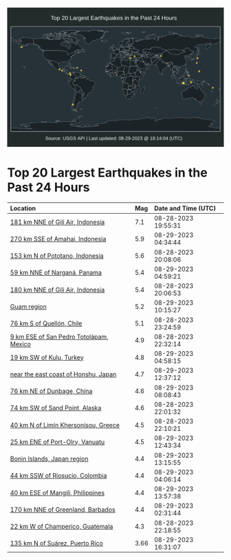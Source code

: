 ![Map](./map.png)

# Top 20 Largest Earthquakes in the Past 24 Hours

| Location | Mag | Date and Time (UTC) |
|:---|:---|:---|
| [181 km NNE of Gili Air, Indonesia](https://earthquake.usgs.gov/earthquakes/eventpage/us7000krjx) | 7.1 | 08-28-2023 19:55:31 |
| [270 km SSE of Amahai, Indonesia](https://earthquake.usgs.gov/earthquakes/eventpage/us7000krr1) | 5.9 | 08-29-2023 04:34:44 |
| [153 km N of Pototano, Indonesia](https://earthquake.usgs.gov/earthquakes/eventpage/us7000krk4) | 5.6 | 08-28-2023 20:08:06 |
| [59 km NNE of Narganá, Panama](https://earthquake.usgs.gov/earthquakes/eventpage/us7000krsj) | 5.4 | 08-29-2023 04:59:21 |
| [180 km NNE of Gili Air, Indonesia](https://earthquake.usgs.gov/earthquakes/eventpage/us7000krn7) | 5.4 | 08-28-2023 20:06:53 |
| [Guam region](https://earthquake.usgs.gov/earthquakes/eventpage/us7000kruj) | 5.2 | 08-29-2023 10:15:27 |
| [76 km S of Quellón, Chile](https://earthquake.usgs.gov/earthquakes/eventpage/us7000krpr) | 5.1 | 08-28-2023 23:24:59 |
| [9 km ESE of San Pedro Totolápam, Mexico](https://earthquake.usgs.gov/earthquakes/eventpage/us7000krpi) | 4.9 | 08-28-2023 22:32:14 |
| [19 km SW of Kulu, Turkey](https://earthquake.usgs.gov/earthquakes/eventpage/us7000krs4) | 4.8 | 08-29-2023 04:58:15 |
| [near the east coast of Honshu, Japan](https://earthquake.usgs.gov/earthquakes/eventpage/us7000kruy) | 4.7 | 08-29-2023 12:37:12 |
| [76 km NE of Dunbage, China](https://earthquake.usgs.gov/earthquakes/eventpage/us7000kru3) | 4.6 | 08-29-2023 08:08:43 |
| [74 km SW of Sand Point, Alaska](https://earthquake.usgs.gov/earthquakes/eventpage/us7000krp4) | 4.6 | 08-28-2023 22:01:32 |
| [40 km N of Limín Khersonísou, Greece](https://earthquake.usgs.gov/earthquakes/eventpage/us7000krp7) | 4.5 | 08-28-2023 22:10:21 |
| [25 km ENE of Port-Olry, Vanuatu](https://earthquake.usgs.gov/earthquakes/eventpage/us7000kruz) | 4.5 | 08-29-2023 12:43:34 |
| [Bonin Islands, Japan region](https://earthquake.usgs.gov/earthquakes/eventpage/us7000krv6) | 4.4 | 08-29-2023 13:15:55 |
| [44 km SSW of Riosucio, Colombia](https://earthquake.usgs.gov/earthquakes/eventpage/us7000krqy) | 4.4 | 08-29-2023 04:06:14 |
| [40 km ESE of Mangili, Philippines](https://earthquake.usgs.gov/earthquakes/eventpage/us7000krvh) | 4.4 | 08-29-2023 13:57:38 |
| [170 km NNE of Greenland, Barbados](https://earthquake.usgs.gov/earthquakes/eventpage/us7000krqj) | 4.4 | 08-29-2023 02:31:44 |
| [22 km W of Champerico, Guatemala](https://earthquake.usgs.gov/earthquakes/eventpage/us7000krp9) | 4.3 | 08-28-2023 22:18:55 |
| [135 km N of Suárez, Puerto Rico](https://earthquake.usgs.gov/earthquakes/eventpage/pr2023241000) | 3.66 | 08-29-2023 16:31:07 |

